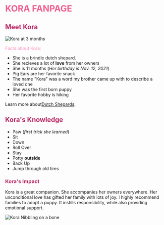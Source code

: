 # <span style="color: #f06292;">KORA FANPAGE</span>

## <span style="color: #b92864;">Meet Kora</span>
![Kora at 3 months](https://user-images.githubusercontent.com/114503116/193169859-45bef06f-2f96-4839-b1e6-08944fa39e17.jpeg)


<span style="color: #ff91c1;">Facts about Kora:</span>
- She is a brindle dutch shepard.
- She recieves a lot of **love** from her owners 
- She is 11 months (*Her birthday is Nov. 12, 2021*)
- Pig Ears are her favorite snack
- The name "Kora" was a word my brother came up with to describe a loved one
- She was the first born puppy
- Her favorite hobby is hiking

Learn more about[Dutch Shepards](https://www.akc.org/dog-breeds/dutch-shepherd/).


## <span style="color: #b92864;">Kora's Knowledge</span>
- Paw (*first trick she learned*)
- Sit
- Down
- Roll Over
- Stay
- Potty **outside**
- Back Up
- Jump through old tires


### <span style="color: #b92864;">Kora's Impact</span>

Kora is a great companion. She accompanies her owners everywhere. Her unconditional love has gifted her family with lots of joy. I highly recommend families to adopt a puppy. It instills responsibility, while also providing emotional support.

![Kora Nibbling on a bone](https://user-images.githubusercontent.com/114503116/193423406-1d378e6a-8a87-431b-9eac-7e5a234dd07d.png)

